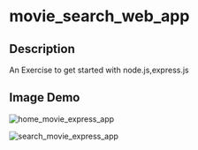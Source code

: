 # movie_search_web_app

## Description
An Exercise to get started with node.js,express.js

## Image Demo

![home_movie_express_app](https://user-images.githubusercontent.com/35338309/55667782-a421ce00-5869-11e9-88f9-3b6e10014fc9.PNG)

![search_movie_express_app](https://user-images.githubusercontent.com/35338309/55667784-a4ba6480-5869-11e9-9ef4-a3284f03c5fd.PNG)
